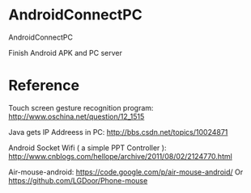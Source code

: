 AndroidConnectPC
================

AndroidConnectPC

Finish Android APK and PC server


Reference
================
Touch screen gesture recognition program:
http://www.oschina.net/question/12_1515


Java gets IP Addreess in PC:
http://bbs.csdn.net/topics/10024871


Android Socket Wifi ( a simple PPT Controller ):
http://www.cnblogs.com/hellope/archive/2011/08/02/2124770.html

Air-mouse-android:
https://code.google.com/p/air-mouse-android/
Or
https://github.com/LGDoor/Phone-mouse
